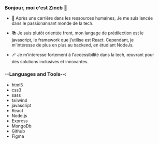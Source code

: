 ### Bonjour, moi c'est Zineb 👋


- 🔭  Après une carrière dans les ressources humaines, Je me suis lancée dans le passionannant monde de la tech.
  
- 📚 Je suis plutôt orientée front, mon langage de prédilection est le javascript, le framework que j'utilise est React.
     Cependant, je m'intéresse de plus en plus au backend, en étudiant NodeJs.
     
- 🩹 Je m'interesse fortement à l'accessibilité dans la tech, œuvrant pour des solutions inclusives et innovantes.

### --Languages and Tools--:

- html5
- css3
- sass
- tailwind
- javascript
- React
- Node.js
- Express
- MongoDb
- Github
- Figma




